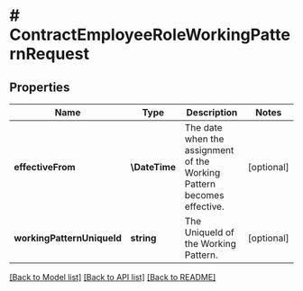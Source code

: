 # # ContractEmployeeRoleWorkingPatternRequest

## Properties

Name | Type | Description | Notes
------------ | ------------- | ------------- | -------------
**effectiveFrom** | **\DateTime** | The date when the assignment of the Working Pattern becomes effective. | [optional]
**workingPatternUniqueId** | **string** | The UniqueId of the Working Pattern. | [optional]

[[Back to Model list]](../../README.md#models) [[Back to API list]](../../README.md#endpoints) [[Back to README]](../../README.md)
